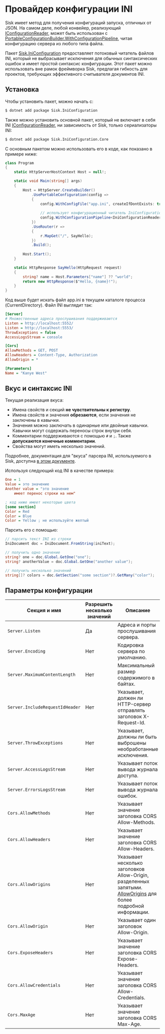 # Провайдер конфигурации INI

Sisk имеет метод для получения конфигураций запуска, отличных от JSON. На самом деле, любой конвейер, реализующий [IConfigurationReader](/api/Sisk.Core.Http.Hosting.IConfigurationReader), может быть использован с [PortableConfigurationBuilder.WithConfigurationPipeline](/api/Sisk.Core.Http.Hosting.PortableConfigurationBuilder), читая конфигурацию сервера из любого типа файла.

Пакет [Sisk.IniConfiguration](https://www.nuget.org/packages/Sisk.IniConfiguration/) предоставляет потоковый читатель файлов INI, который не выбрасывает исключения для обычных синтаксических ошибок и имеет простой синтаксис конфигурации. Этот пакет можно использовать вне рамок фреймворка Sisk, предлагая гибкость для проектов, требующих эффективного считывателя документов INI.

## Установка

Чтобы установить пакет, можно начать с:

```bash
$ dotnet add package Sisk.IniConfiguration
```

Также можно установить основной пакет, который не включает в себя INI [IConfigurationReader](https://docs.sisk-framework.org/api/Sisk.Core.Http.Hosting.IConfigurationReader), ни зависимость от Sisk, только сериализаторы INI:

```bash
$ dotnet add package Sisk.IniConfiguration.Core
```

С основным пакетом можно использовать его в коде, как показано в примере ниже:

```cs
class Program
{
    static HttpServerHostContext Host = null!;

    static void Main(string[] args)
    {
        Host = HttpServer.CreateBuilder()
            .UsePortableConfiguration(config =>
            {
                config.WithConfigFile("app.ini", createIfDontExists: true);
                
                // использует конфигурационный читатель IniConfigurationReader
                config.WithConfigurationPipeline<IniConfigurationReader>();
            })
            .UseRouter(r =>
            {
                r.MapGet("/", SayHello);
            })
            .Build();
        
        Host.Start();
    }

    static HttpResponse SayHello(HttpRequest request)
    {
        string? name = Host.Parameters["name"] ?? "world";
        return new HttpResponse($"Hello, {name}!");
    }
}
```

Код выше будет искать файл app.ini в текущем каталоге процесса (CurrentDirectory). Файл INI выглядит так:

```ini
[Server]
# Множественные адреса прослушивания поддерживаются
Listen = http://localhost:5552/
Listen = http://localhost:5553/
ThrowExceptions = false
AccessLogsStream = console

[Cors]
AllowMethods = GET, POST
AllowHeaders = Content-Type, Authorization
AllowOrigin = *

[Parameters]
Name = "Kanye West"
```

## Вкус и синтаксис INI

Текущая реализация вкуса:

- Имена свойств и секций **не чувствительны к регистру**.
- Имена свойств и значения **обрезаются**, если значения не заключены в кавычки.
- Значения можно заключать в одинарные или двойные кавычки. Кавычки могут содержать переносы строк внутри себя.
- Комментарии поддерживаются с помощью `#` и `;`. Также **допускаются конечные комментарии**.
- Свойства могут иметь несколько значений.

Подробнее, документация для "вкуса" парсера INI, используемого в Sisk, доступна [в этом документе](https://github.com/sisk-http/archive/blob/master/ext/ini-reader-syntax.md).

Используя следующий код INI в качестве примера:

```ini
One = 1
Value = это значение
Another value = "это значение
    имеет перенос строки на нем"

; код ниже имеет некоторые цвета
[some section]
Color = Red
Color = Blue
Color = Yellow ; не используйте желтый
```

Парсить его с помощью:

```csharp
// парсить текст INI из строки
IniDocument doc = IniDocument.FromString(iniText);

// получить одно значение
string? one = doc.Global.GetOne("one");
string? anotherValue = doc.Global.GetOne("another value");

// получить несколько значений
string[]? colors = doc.GetSection("some section")?.GetMany("color");
```

## Параметры конфигурации

| Секция и имя | Разрешить несколько значений | Описание |
| ---------------- | --------------------- | ----------- |
| `Server.Listen` | Да | Адреса и порты прослушивания сервера. |
| `Server.Encoding` | Нет | Кодировка сервера по умолчанию. |
| `Server.MaximumContentLength` | Нет | Максимальный размер содержимого в байтах. |
| `Server.IncludeRequestIdHeader` | Нет | Указывает, должен ли HTTP-сервер отправлять заголовок X-Request-Id. |
| `Server.ThrowExceptions` | Нет |  Указывает, должны ли быть выброшены необработанные исключения.  |
| `Server.AccessLogsStream` | Нет |  Указывает поток вывода журнала доступа. |
| `Server.ErrorsLogsStream` | Нет |  Указывает поток вывода журнала ошибок. |
| `Cors.AllowMethods` | Нет |  Указывает значение заголовка CORS Allow-Methods. |
| `Cors.AllowHeaders` | Нет |  Указывает значение заголовка CORS Allow-Headers. |
| `Cors.AllowOrigins` | Нет |  Указывает несколько заголовков Allow-Origin, разделенных запятыми. [AllowOrigins](/api/Sisk.Core.Entity.CrossOriginResourceSharingHeaders.AllowOrigins) для более подробной информации. |
| `Cors.AllowOrigin` | Нет |  Указывает один заголовок Allow-Origin. |
| `Cors.ExposeHeaders` | Нет |  Указывает значение заголовка CORS Expose-Headers. |
| `Cors.AllowCredentials` | Нет |  Указывает значение заголовка CORS Allow-Credentials. |
| `Cors.MaxAge` | Нет |  Указывает значение заголовка CORS Max-Age. |